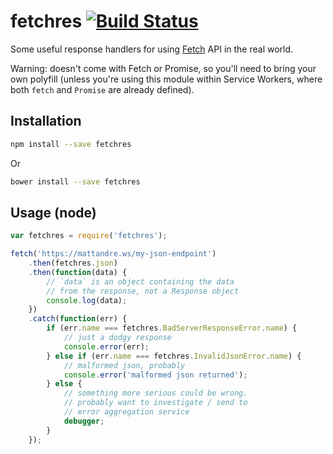 # fetchres [![Build Status](https://travis-ci.org/matthew-andrews/fetchres.svg?branch=ynosubclass)](https://travis-ci.org/matthew-andrews/fetchres)

Some useful response handlers for using [Fetch](https://github.com/github/fetch) API in the real world.

Warning: doesn't come with Fetch or Promise, so you'll need to bring your own polyfill (unless you're using this module within Service Workers, where both `fetch` and `Promise` are already defined).

## Installation

```sh
npm install --save fetchres
```

Or

```sh
bower install --save fetchres
```

## Usage (node)

```js
var fetchres = require('fetchres');

fetch('https://mattandre.ws/my-json-endpoint')
	.then(fetchres.json)
	.then(function(data) {
		// `data` is an object containing the data
		// from the response, not a Response object
		console.log(data);
	})
	.catch(function(err) {
		if (err.name === fetchres.BadServerResponseError.name) {
			// just a dodgy response
			console.error(err);
		} else if (err.name === fetchres.InvalidJsonError.name) {
			// malformed json, probably
			console.error('malformed json returned');
		} else {
			// something more serious could be wrong.
			// probably want to investigate / send to
			// error aggregation service
			debugger;
		}
	});
